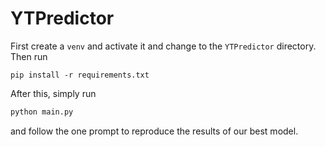 # YTPredictor

First create a `venv` and activate it and change to 
the `YTPredictor` directory. Then run
```python3
pip install -r requirements.txt
```
After this, simply run
```bash
python main.py
```
and follow the one prompt to reproduce the results of
our best model.